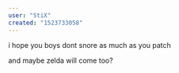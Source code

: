 ```yaml
---
user: "StiX"
created: "1523733058"
---
```


i hope you boys dont snore as much as you patch

and maybe zelda will come too? 
